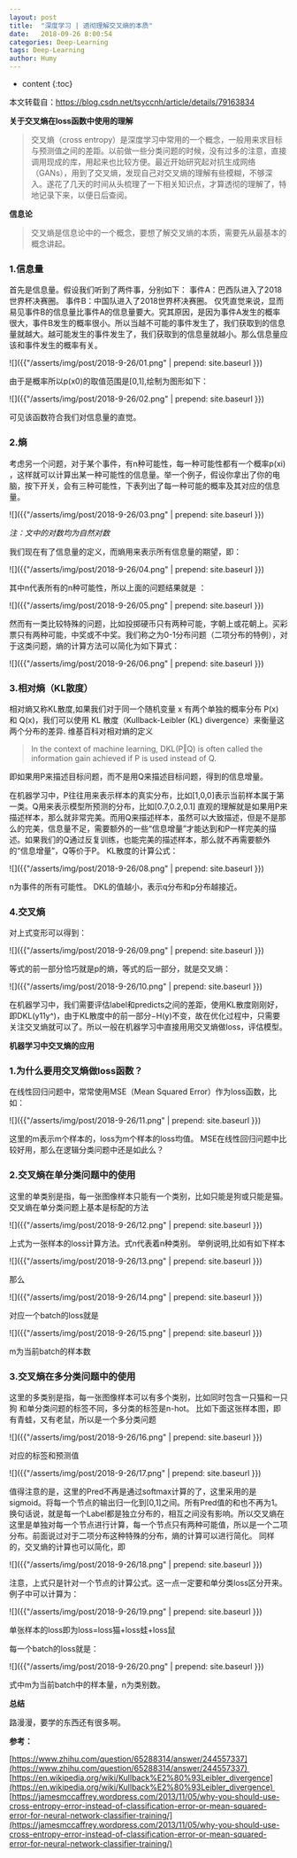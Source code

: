 ```yaml
---
layout: post
title:  "深度学习 | 透彻理解交叉熵的本质"
date:   2018-09-26 8:00:54
categories: Deep-Learning
tags: Deep-Learning
author: Humy
---
```

* content
{:toc}

本文转载自：https://blog.csdn.net/tsyccnh/article/details/79163834

**关于交叉熵在loss函数中使用的理解**

>交叉熵（cross entropy）是深度学习中常用的一个概念，一般用来求目标与预测值之间的差距。以前做一些分类问题的时候，没有过多的注意，直接调用现成的库，用起来也比较方便。最近开始研究起对抗生成网络（GANs），用到了交叉熵，发现自己对交叉熵的理解有些模糊，不够深入。遂花了几天的时间从头梳理了一下相关知识点，才算透彻的理解了，特地记录下来，以便日后查阅。




**信息论**

>交叉熵是信息论中的一个概念，要想了解交叉熵的本质，需要先从最基本的概念讲起。

### 1.信息量

首先是信息量。假设我们听到了两件事，分别如下：
事件A：巴西队进入了2018世界杯决赛圈。
事件B：中国队进入了2018世界杯决赛圈。
仅凭直觉来说，显而易见事件B的信息量比事件A的信息量要大。究其原因，是因为事件A发生的概率很大，事件B发生的概率很小。所以当越不可能的事件发生了，我们获取到的信息量就越大。越可能发生的事件发生了，我们获取到的信息量就越小。那么信息量应该和事件发生的概率有关。

![]({{"/asserts/img/post/2018-9-26/01.png" | prepend: site.baseurl }})

由于是概率所以p(x0)的取值范围是[0,1],绘制为图形如下：

![]({{"/asserts/img/post/2018-9-26/02.png" | prepend: site.baseurl }})

可见该函数符合我们对信息量的直觉。

### 2.熵

考虑另一个问题，对于某个事件，有n种可能性，每一种可能性都有一个概率p(xi) ，这样就可以计算出某一种可能性的信息量。举一个例子，假设你拿出了你的电脑，按下开关，会有三种可能性，下表列出了每一种可能的概率及其对应的信息量。

![]({{"/asserts/img/post/2018-9-26/03.png" | prepend: site.baseurl }})

*注：文中的对数均为自然对数*

我们现在有了信息量的定义，而熵用来表示所有信息量的期望，即：

![]({{"/asserts/img/post/2018-9-26/04.png" | prepend: site.baseurl }})

其中n代表所有的n种可能性，所以上面的问题结果就是 ：

![]({{"/asserts/img/post/2018-9-26/05.png" | prepend: site.baseurl }})

然而有一类比较特殊的问题，比如投掷硬币只有两种可能，字朝上或花朝上。买彩票只有两种可能，中奖或不中奖。我们称之为0-1分布问题（二项分布的特例），对于这类问题，熵的计算方法可以简化为如下算式：

![]({{"/asserts/img/post/2018-9-26/06.png" | prepend: site.baseurl }})

### 3.相对熵（KL散度）

相对熵又称KL散度,如果我们对于同一个随机变量 x 有两个单独的概率分布 P(x) 和 Q(x)，我们可以使用 KL 散度（Kullback-Leibler (KL) divergence）来衡量这两个分布的差异.
维基百科对相对熵的定义

>In the context of machine learning, DKL(P‖Q) is often called the information gain achieved if P is used instead of Q.

即如果用P来描述目标问题，而不是用Q来描述目标问题，得到的信息增量。

在机器学习中，P往往用来表示样本的真实分布，比如[1,0,0]表示当前样本属于第一类。Q用来表示模型所预测的分布，比如[0.7,0.2,0.1]
直观的理解就是如果用P来描述样本，那么就非常完美。而用Q来描述样本，虽然可以大致描述，但是不是那么的完美，信息量不足，需要额外的一些“信息增量”才能达到和P一样完美的描述。如果我们的Q通过反复训练，也能完美的描述样本，那么就不再需要额外的“信息增量”，Q等价于P。
KL散度的计算公式：

![]({{"/asserts/img/post/2018-9-26/08.png" | prepend: site.baseurl }})

n为事件的所有可能性。
DKL的值越小，表示q分布和p分布越接近。

### 4.交叉熵

对上式变形可以得到：

![]({{"/asserts/img/post/2018-9-26/09.png" | prepend: site.baseurl }})

等式的前一部分恰巧就是p的熵，等式的后一部分，就是交叉熵：

![]({{"/asserts/img/post/2018-9-26/10.png" | prepend: site.baseurl }})

在机器学习中，我们需要评估label和predicts之间的差距，使用KL散度刚刚好，即DKL(y11y^)，由于KL散度中的前一部分−H(y)不变，故在优化过程中，只需要关注交叉熵就可以了。所以一般在机器学习中直接用用交叉熵做loss，评估模型。

**机器学习中交叉熵的应用**

### 1.为什么要用交叉熵做loss函数？

在线性回归问题中，常常使用MSE（Mean Squared Error）作为loss函数，比如：

![]({{"/asserts/img/post/2018-9-26/11.png" | prepend: site.baseurl }})

这里的m表示m个样本的，loss为m个样本的loss均值。
MSE在线性回归问题中比较好用，那么在逻辑分类问题中还是如此么？

### 2.交叉熵在单分类问题中的使用

这里的单类别是指，每一张图像样本只能有一个类别，比如只能是狗或只能是猫。
交叉熵在单分类问题上基本是标配的方法

![]({{"/asserts/img/post/2018-9-26/12.png" | prepend: site.baseurl }})

上式为一张样本的loss计算方法。式n代表着n种类别。
举例说明,比如有如下样本

![]({{"/asserts/img/post/2018-9-26/13.png" | prepend: site.baseurl }})

那么

![]({{"/asserts/img/post/2018-9-26/14.png" | prepend: site.baseurl }})

对应一个batch的loss就是

![]({{"/asserts/img/post/2018-9-26/15.png" | prepend: site.baseurl }})

m为当前batch的样本数

### 3.交叉熵在多分类问题中的使用

这里的多类别是指，每一张图像样本可以有多个类别，比如同时包含一只猫和一只狗
和单分类问题的标签不同，多分类的标签是n-hot。
比如下面这张样本图，即有青蛙，又有老鼠，所以是一个多分类问题

![]({{"/asserts/img/post/2018-9-26/16.png" | prepend: site.baseurl }})

对应的标签和预测值

![]({{"/asserts/img/post/2018-9-26/17.png" | prepend: site.baseurl }})

值得注意的是，这里的Pred不再是通过softmax计算的了，这里采用的是sigmoid。将每一个节点的输出归一化到[0,1]之间。所有Pred值的和也不再为1。换句话说，就是每一个Label都是独立分布的，相互之间没有影响。所以交叉熵在这里是单独对每一个节点进行计算，每一个节点只有两种可能值，所以是一个二项分布。前面说过对于二项分布这种特殊的分布，熵的计算可以进行简化。
同样的，交叉熵的计算也可以简化，即

![]({{"/asserts/img/post/2018-9-26/18.png" | prepend: site.baseurl }})

注意，上式只是针对一个节点的计算公式。这一点一定要和单分类loss区分开来。
例子中可以计算为：

![]({{"/asserts/img/post/2018-9-26/19.png" | prepend: site.baseurl }})

单张样本的loss即为loss=loss猫+loss蛙+loss鼠

每一个batch的loss就是：

![]({{"/asserts/img/post/2018-9-26/20.png" | prepend: site.baseurl }})

式中m为当前batch中的样本量，n为类别数。

**总结**

路漫漫，要学的东西还有很多啊。

**参考：**

[https://www.zhihu.com/question/65288314/answer/244557337](https://www.zhihu.com/question/65288314/answer/244557337) 
[https://en.wikipedia.org/wiki/Kullback%E2%80%93Leibler_divergence](https://en.wikipedia.org/wiki/Kullback%E2%80%93Leibler_divergence) 
[https://jamesmccaffrey.wordpress.com/2013/11/05/why-you-should-use-cross-entropy-error-instead-of-classification-error-or-mean-squared-error-for-neural-network-classifier-training/](https://jamesmccaffrey.wordpress.com/2013/11/05/why-you-should-use-cross-entropy-error-instead-of-classification-error-or-mean-squared-error-for-neural-network-classifier-training/)
